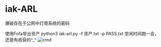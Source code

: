 # iak-ARL
爆破存在于公网中灯塔系统的密码

使用Fofa导出资产
python3 iak-arl.py -f 资产.txt -p PASS.txt
空闲时间跑一会，还是有收获的^_^
![cmd](https://github.com/nu0l/iak-ARL/blob/main/images.png)
